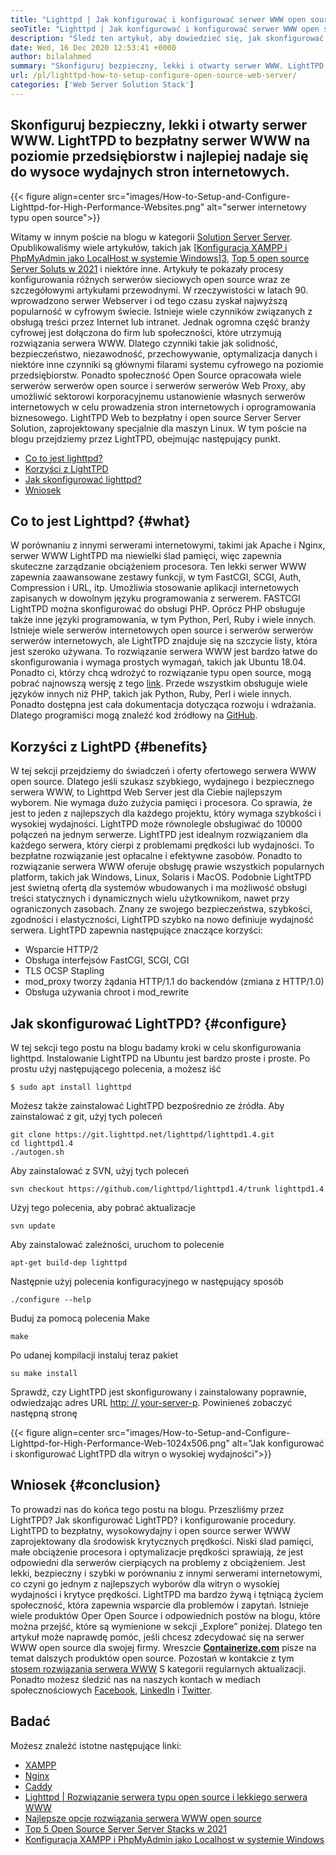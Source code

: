 ```yaml
---
title: "Lighttpd | Jak konfigurować i konfigurować serwer WWW open source '" 
seoTitle: "Lighttpd | Jak konfigurować i konfigurować serwer WWW open source" 
description: "Śledź ten artykuł, aby dowiedzieć się, jak skonfigurować i skonfigurować serwer WWW open source. LightTPD to zgodny serwer WWW, który jest wyposażony w solidną kontrolę obciążenia procesora." 
date: Wed, 16 Dec 2020 12:53:41 +0000
author: bilalahmed
summary: "Skonfiguruj bezpieczny, lekki i otwarty serwer WWW. LightTPD to bezpłatny serwer WWW na poziomie przedsiębiorstw i najlepiej nadaje się do wysoce wydajnych stron internetowych." 
url: /pl/lighttpd-how-to-setup-configure-open-source-web-server/
categories: ['Web Server Solution Stack']
---
```


## Skonfiguruj bezpieczny, lekki i otwarty serwer WWW. LightTPD to bezpłatny serwer WWW na poziomie przedsiębiorstw i najlepiej nadaje się do wysoce wydajnych stron internetowych.

{{< figure align=center src="images/How-to-Setup-and-Configure-Lighttpd-for-High-Performance-Websites.png" alt="serwer internetowy typu open source">}}

Witamy w innym poście na blogu w kategorii [Solution Server Server][1]. Opublikowaliśmy wiele artykułów, takich jak [[Konfiguracja XAMPP i PhpMyAdmin jako LocalHost w systemie Windows][2]][3], [Top 5 open source Server Soluts w 2021][4] i niektóre inne. Artykuły te pokazały procesy konfigurowania różnych serwerów sieciowych open source wraz ze szczegółowymi artykułami przewodnymi. W rzeczywistości w latach 90. wprowadzono serwer Webserver i od tego czasu zyskał najwyższą popularność w cyfrowym świecie. Istnieje wiele czynników związanych z obsługą treści przez Internet lub intranet. Jednak ogromna część branży cyfrowej jest dołączona do firm lub społeczności, które utrzymują rozwiązania serwera WWW. Dlatego czynniki takie jak solidność, bezpieczeństwo, niezawodność, przechowywanie, optymalizacja danych i niektóre inne czynniki są głównymi filarami systemu cyfrowego na poziomie przedsiębiorstw.
Ponadto społeczność Open Source opracowała wiele serwerów serwerów open source i serwerów serwerów Web Proxy, aby umożliwić sektorowi korporacyjnemu ustanowienie własnych serwerów internetowych w celu prowadzenia stron internetowych i oprogramowania biznesowego. LightTPD Web to bezpłatny i open source Server Server Solution, zaprojektowany specjalnie dla maszyn Linux. W tym poście na blogu przejdziemy przez LightTPD, obejmując następujący punkt.
  * [Co to jest lighttpd?][5]
  * [Korzyści z LightTPD][6]
  * [Jak skonfigurować lighttpd?][7]
  * [Wniosek][8]

## Co to jest Lighttpd? {#what}

W porównaniu z innymi serwerami internetowymi, takimi jak Apache i Nginx, serwer WWW LightTPD ma niewielki ślad pamięci, więc zapewnia skuteczne zarządzanie obciążeniem procesora. Ten lekki serwer WWW zapewnia zaawansowane zestawy funkcji, w tym FastCGI, SCGI, Auth, Compression i URL, itp. Umożliwia stosowanie aplikacji internetowych zapisanych w dowolnym języku programowania z serwerem. FASTCGI LightTPD można skonfigurować do obsługi PHP. Oprócz PHP obsługuje także inne języki programowania, w tym Python, Perl, Ruby i wiele innych.
Istnieje wiele serwerów internetowych open source i serwerów serwerów serwerów internetowych, ale LightTPD znajduje się na szczycie listy, która jest szeroko używana. To rozwiązanie serwera WWW jest bardzo łatwe do skonfigurowania i wymaga prostych wymagań, takich jak Ubuntu 18.04. Ponadto ci, którzy chcą wdrożyć to rozwiązanie typu open source, mogą pobrać najnowszą wersję z tego [link][9]. Przede wszystkim obsługuje wiele języków innych niż PHP, takich jak Python, Ruby, Perl i wiele innych. Ponadto dostępna jest cała dokumentacja dotycząca rozwoju i wdrażania. Dlatego programiści mogą znaleźć kod źródłowy na [GitHub][10].

## Korzyści z LightPD {#benefits}

W tej sekcji przejdziemy do świadczeń i oferty ofertowego serwera WWW open source. Dlatego jeśli szukasz szybkiego, wydajnego i bezpiecznego serwera WWW, to Lighttpd Web Server jest dla Ciebie najlepszym wyborem. Nie wymaga dużo zużycia pamięci i procesora. Co sprawia, że ​​jest to jeden z najlepszych dla każdego projektu, który wymaga szybkości i wysokiej wydajności. LightTPD może równolegle obsługiwać do 10000 połączeń na jednym serwerze. LightTPD jest idealnym rozwiązaniem dla każdego serwera, który cierpi z problemami prędkości lub wydajności. To bezpłatne rozwiązanie jest opłacalne i efektywne zasobów.
Ponadto to rozwiązanie serwera WWW oferuje obsługę prawie wszystkich popularnych platform, takich jak Windows, Linux, Solaris i MacOS. Podobnie LightTPD jest świetną ofertą dla systemów wbudowanych i ma możliwość obsługi treści statycznych i dynamicznych wielu użytkownikom, nawet przy ograniczonych zasobach. Znany ze swojego bezpieczeństwa, szybkości, zgodności i elastyczności, LightTPD szybko na nowo definiuje wydajność serwera.
LightTPD zapewnia następujące znaczące korzyści:
  * Wsparcie HTTP/2
  * Obsługa interfejsów FastCGI, SCGI, CGI
  * TLS OCSP Stapling
  * mod_proxy tworzy żądania HTTP/1.1 do backendów (zmiana z HTTP/1.0)
  * Obsługa używania chroot i mod_rewrite

## Jak skonfigurować LightTPD? {#configure}

W tej sekcji tego postu na blogu badamy kroki w celu skonfigurowania lighttpd. Instalowanie LightTPD na Ubuntu jest bardzo proste i proste. Po prostu użyj następującego polecenia, a możesz iść
```
$ sudo apt install lighttpd
```
Możesz także zainstalować LightTPD bezpośrednio ze źródła. Aby zainstalować z git, użyj tych poleceń
```
git clone https://git.lighttpd.net/lighttpd/lighttpd1.4.git
cd lighttpd1.4
./autogen.sh
```
Aby zainstalować z SVN, użyj tych poleceń
```
svn checkout https://github.com/lighttpd/lighttpd1.4/trunk lighttpd1.4
```
Użyj tego polecenia, aby pobrać aktualizacje
```
svn update
```
Aby zainstalować zależności, uruchom to polecenie
```
apt-get build-dep lighttpd
```
Następnie użyj polecenia konfiguracyjnego w następujący sposób
```
./configure --help
```
Buduj za pomocą polecenia Make
```
make
```
Po udanej kompilacji instaluj teraz pakiet
```
su make install
```
Sprawdź, czy LightTPD jest skonfigurowany i zainstalowany poprawnie, odwiedzając adres URL [http: // your-server-p][11]. Powinieneś zobaczyć następną stronę

{{< figure align=center src="images/How-to-Setup-and-Configure-Lighttpd-for-High-Performance-Web-1024x506.png" alt="Jak konfigurować i skonfigurować LightTPD dla witryn o wysokiej wydajności">}}


## Wniosek {#conclusion}

To prowadzi nas do końca tego postu na blogu. Przeszliśmy przez LightTPD? Jak skonfigurować LightTPD? i konfigurowanie procedury. LightTPD to bezpłatny, wysokowydajny i open source serwer WWW zaprojektowany dla środowisk krytycznych prędkości. Niski ślad pamięci, małe obciążenie procesora i optymalizacje prędkości sprawiają, że jest odpowiedni dla serwerów cierpiących na problemy z obciążeniem. Jest lekki, bezpieczny i szybki w porównaniu z innymi serwerami internetowymi, co czyni go jednym z najlepszych wyborów dla witryn o wysokiej wydajności i krytyce prędkości. LightTPD ma bardzo żywą i tętniącą życiem społeczność, która zapewnia wsparcie dla problemów i zapytań. Istnieje wiele produktów Oper Open Source i odpowiednich postów na blogu, które można przejść, które są wymienione w sekcji „Explore” poniżej. Dlatego ten artykuł może naprawdę pomóc, jeśli chcesz zdecydować się na serwer WWW open source dla swojej firmy.
Wreszcie  **[Containerize.com][12]**  pisze na temat dalszych produktów open source. Pozostań w kontakcie z tym [stosem rozwiązania serwera WWW][1] S kategorii regularnych aktualizacji. Ponadto możesz śledzić nas na naszych kontach w mediach społecznościowych [Facebook][13], [LinkedIn][14] i [Twitter][15].

## Badać
Możesz znaleźć istotne następujące linki:
  * [XAMPP][16]
  * [Nginx][17]
  * [Caddy][18]
  * [Lighttpd | Rozwiązanie serwera typu open source i lekkiego serwera WWW][19]
  * [Najlepsze opcje rozwiązania serwera WWW open source][1]
  * [Top 5 Open Source Server Server Stacks w 2021][4]
  * [Konfiguracja XAMPP i PhpMyAdmin jako Localhost w systemie Windows][2]



 [1]: https://products.containerize.com/solution-stack/
 [2]: https://blog.containerize.com/database-management-software/how-to-setup-xampp-and-phpmyadmin-as-localhost-on-windows/
 [3]: https://blog.containerize.com/2020/12/16/setup-and-configure-lighttpd-web-server-for-high-performance-websites/
 [4]: https://blog.containerize.com/2021/01/08/top-5-open-source-web-server-solution-stacks-in-2021/
 [5]: #what
 [6]: #benefits
 [7]: #configure
 [8]: #conclusion
 [9]: http://www.lighttpd.net/download/
 [10]: https://github.com/lighttpd/lighttpd1.4
 [11]: http://your-server-ip/
 [12]: https://www.containerize.com/
 [13]: https://web.facebook.com/containerize
 [14]: https://www.linkedin.com/company/containerize/
 [15]: https://twitter.com/containerize_co
 [16]: https://products.containerize.com/solution-stack/xampp/
 [17]: https://products.containerize.com/solution-stack/nginx/
 [18]: https://products.containerize.com/solution-stack/caddy/
 [19]: https://products.containerize.com/solution-stack/lighttpd
